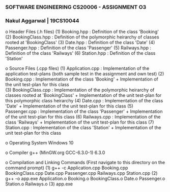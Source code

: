 
### SOFTWARE ENGINEERING CS20006 - ASSIGNMENT O3
### Nakul Aggarwal  |   19CS10044

o   Header Files (.h files)
(1) Booking.hpp :       Definition of the class 'Booking'
(2) BookingClass.hpp :  Definition of the polymorphic heirarchy of classes rooted at 'BookingClass'
(3) Date.hpp :          Definition of the class 'Date'
(4) Passenger.hpp :     Definition of the class 'Passenger'
(5) Railways.hpp :      Definition of the class 'Railways'
(6) Station.hpp :       Definition of the class 'Station'

o   Source Files (.cpp files)
(1) Application.cpp  :   Implementation of the application test-plans (both sample test in the assignment and own test)
(2) Booking.cpp      :   Implementation of the class 'Booking' + Implementation of the unit test-plan for this class   
(3) BookingClass.cpp :   Implementation of the polymorphic heirarchy of classes rooted at 'BookingClass' +
                         Implementation of the unit test-plan for this polymorphic class heirarchy
(4) Date.cpp         :   Implementation of the class 'Date' + Implementation of the unit test-plan for this class
(5) Passenger.cpp    :   Implementation of the class 'Passenger' + Implementation of the unit test-plan for this class
(6) Railways.cpp     :   Implementation of the class 'Railways' + Implementation of the unit test-plan for this class
(7) Station.cpp      :   Implementation of the class 'Station' + Implementation of the unit test-plan for this class

o   Operating System
Windows 10

o   Compiler
g++ (MinGW.org GCC-6.3.0-1) 6.3.0

o   Compilation and Linking Commands
(First navigate to this directory on the command prompt)
(1) g++ -c Application.cpp Booking.cpp BookingClass.cpp Date.cpp Passenger.cpp Railways.cpp Station.cpp
(2) g++ -o app.exe Application.o Booking.o BookingClass.o Date.o Passenger.o Station.o Railways.o
(3) app.exe
